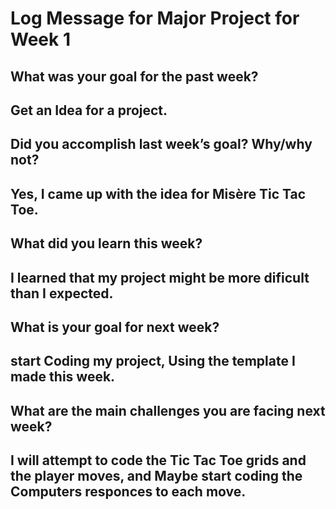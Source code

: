 # Log Message for Major Project for Week 1
## What was your goal for the past week?
## Get an Idea for a project.

## Did you accomplish last week’s goal? Why/why not?
## Yes, I came up with the idea for Misère Tic Tac Toe.

## What did you learn this week?
## I learned that my project might be more dificult than I expected.

## What is your goal for next week?
## start Coding my project, Using the template I made this week.

## What are the main challenges you are facing next week?
## I will attempt to code the Tic Tac Toe grids and the player moves, and Maybe start coding the Computers responces to each move.

